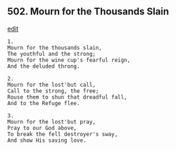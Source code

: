 
## 502.  Mourn for the Thousands Slain
[edit](https://docs.google.com/document/d/1posMWmbK1RJFfIq5l5Hc9ncZKwAnsaRj/edit?mode=html)



    1.
    Mourn for the thousands slain, 
    The youthful and the strong; 
    Mourn for the wine cup's fearful reign, 
    And the deluded throng. 

    2.
    Mourn for the lost'but call, 
    Call to the strong, the free; 
    Rouse them to shun that dreadful fall, 
    And to the Refuge flee. 

    3.
    Mourn for the lost'but pray, 
    Pray to our God above, 
    To break the fell destroyer's sway, 
    And show His saving love.
